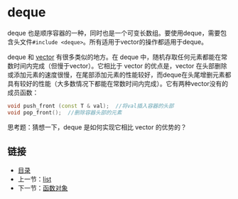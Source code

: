 # deque

deque 也是顺序容器的一种，同时也是一个可变长数组。要使用deque，需要包含头文件`#include <deque>`。所有适用于vector的操作都适用于deque。

deque 和 [vector](vector.md) 有很多类似的地方。在 deque 中，随机存取任何元素都能在常数时间内完成（但慢于vector）。它相比于 vector 的优点是，vector 在头部删除或添加元素的速度很慢，在尾部添加元素的性能较好，而deque在头尾增删元素都具有较好的性能（大多数情况下都能在常数时间内完成）。它有两种vector没有的成员函数：
```c++
void push_front (const T & val);  //将val插入容器的头部
void pop_front();  //删除容器头部的元素
```
思考题：猜想一下，deque 是如何实现它相比 vector 的优势的？

## 链接

- [目录](README.md)
- 上一节：[list](./list.md)
- 下一节：[函数对象](./函数对象.md)